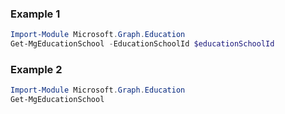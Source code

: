### Example 1
```powershell
Import-Module Microsoft.Graph.Education
Get-MgEducationSchool -EducationSchoolId $educationSchoolId
```
### Example 2
```powershell
Import-Module Microsoft.Graph.Education
Get-MgEducationSchool
```
